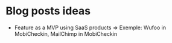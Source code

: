 # Blog posts ideas

- Feature as a MVP using SaaS products
  => Exemple: Wufoo in MobiCheckin, MailChimp in MobiCheckin
